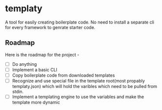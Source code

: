 # templaty
A tool for easily creating boilerplate code. No need to install a separate cli for every framework to genrate starter code.


## Roadmap
Here is the roadmap for the project -
- [ ] Do anything
- [ ] Implement a basic CLI
- [ ] Copy boilerplate code from downloaded templates
- [ ] Recognize and use special file in the template root(most propably templaty.json) which will hold the varibles which need to be pulled from stdin.
- [ ] Implement a templating engine to use the variables and make the template more dynamic